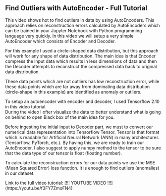 <h2>Find Outliers with AutoEncoder - Full Tutorial </h2>

<p>
This video shows hot to find outliers in data by using AutoEncoders. This approach relies on reconstruction errors calculated by AutoEncoders which can be trained in your Jupyter Notebook with Python programming language very quickly. In this video we will setup a very simple AutoEncoder which consists of Encoder and Decoder.<br>

For this example I used a circle-shaped data distribution, but this approach will work for any shape of data distribution. The main idea is that Encoder compress the input data which results in less dimensions of data and then the Decoder attempts to reconstruct the compressed data back to original data distribution. <br>

These data points which are not outliers has low reconstruction error, while these data points which are far away from dominating data distribution (circle-shape in this example) are identified as anomaly or outliers.<br>

To setup an autoencoder with encoder and decoder, I used Tensorflow 2.10 in this video tutorial.<br>
During the video I ofter visualize the data to better understand what is going on behind to open Black box of the main idea for you.<br>

Before ingesting the initial input to Decoder part, we must to convert our numerical data representation into Tensorflow Tensor. Tensor is that format which is readable for Artificial Neural Network (ANN) in many architectures (Tensorflow, PyTorch, etc.). By having this, we are ready to train our AutoEncoder. I also suggest to apply numpy method to the tensor to be sure that the data type of our tensor is float (floating number).<br>

To calculate the reconstruction errors for our data points we use the MSE (Mean Squared Error) loss function. It is enough to find outliers (anomalies) in our dataset.<br>
</p>

<p>
Link to the full video tutorial: [!!! YOUTUBE VIDEO !!!](https://youtu.be/f3FY7ZmoFN4)
</p>
